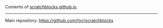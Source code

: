 Contents of [scratchblocks.github.io](http://scratchblocks.github.io).

---

Main repository: <https://github.com/tjvr/scratchblocks>

